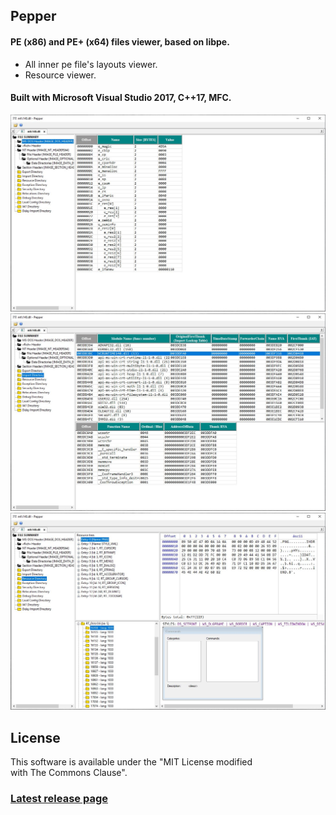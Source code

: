 ## **Pepper** 
#### PE (x86) and PE+ (x64) files viewer, based on libpe.
* All inner pe file's layouts viewer.
* Resource viewer.  

#### Built with Microsoft Visual Studio 2017, C++17, MFC.  

![](docs/img/Pepper_Dos.JPG)
![](docs/img/Pepper_Imp.JPG)
![](docs/img/Pepper_Resources.JPG)

## **License**
This software is available under the "MIT License modified with The Commons Clause". 

### [Latest release page](https://github.com/jovibor/Pepper/releases/latest)
